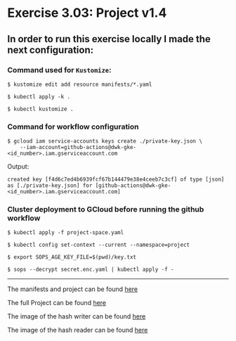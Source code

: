 # Exercise 3.03: Project v1.4

## In order to run this exercise locally I made the next configuration:

### Command used for ```Kustomize```:
```
$ kustomize edit add resource manifests/*.yaml

$ kubectl apply -k .

$ kubectl kustomize .
```

### Command for workflow configuration
```
$ gcloud iam service-accounts keys create ./private-key.json \
    --iam-account=github-actions@dwk-gke-<id_number>.iam.gserviceaccount.com
```
Output:
```
created key [f4d6c7ed4b6939fcf67b144479e38e4ceeb7c3cf] of type [json] as [./private-key.json] for [github-actions@dwk-gke-<id_number>.iam.gserviceaccount.com]

```
### Cluster deployment to GCloud before running the github workflow
```
$ kubectl apply -f project-space.yaml

$ kubectl config set-context --current --namespace=project

$ export SOPS_AGE_KEY_FILE=$(pwd)/key.txt

$ sops --decrypt secret.enc.yaml | kubectl apply -f -
```

---
The manifests and project can be found [here](./manifests/)

The full Project can be found [here](https://github.com/PacoZG/dwk-project)

The image of the hash writer can be found [here](https://hub.docker.com/r/sirpacoder/client)

The image of the hash reader can be found [here](https://hub.docker.com/r/sirpacoder/server)

